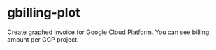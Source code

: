 # gbilling-plot
Create graphed invoice for Google Cloud Platform. You can see billing amount per GCP project.
